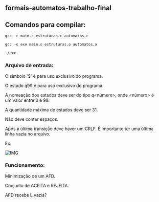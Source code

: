 ## formais-automatos-trabalho-final

## Comandos para compilar:

`gcc -c main.c estruturas.c automatos.c`

`gcc -o exe main.o estruturas.o automatos.o`

`./exe`

### Arquivo de entrada:

O simbolo '$' é para uso exclusivo do programa.

O estado q99 é para uso exclusivo do programa.

A nomeação dos estados deve ser do tipo q<número>, onde <número> é um valor entre 0 e 98.

A quantidade máxima de estados deve ser 31.

Não deve conter espaços.

Após a última transição deve haver um CRLF. É importante ter uma última linha vazia no arquivo.

Ex: 

![IMG](https://media.discordapp.net/attachments/1024803269043830986/1024803541300297728/unknown.png?width=468&height=670)

### Funcionamento:
Minimização de um AFD.

Conjunto de ACEITA e REJEITA.

AFD recebe L vazia?
